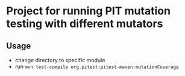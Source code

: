 # Project for running PIT mutation testing with different mutators

## Usage

- change directory to specific module
- run `mvn test-compile org.pitest:pitest-maven:mutationCoverage`